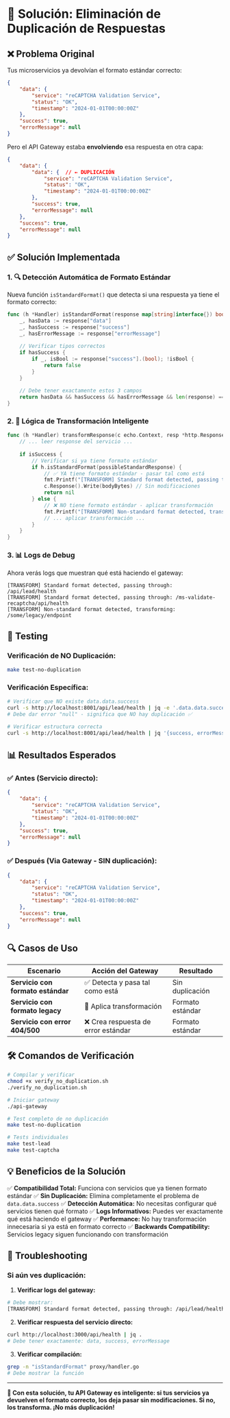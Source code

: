 # 🔧 Solución: Eliminación de Duplicación de Respuestas

## ❌ **Problema Original**

Tus microservicios ya devolvían el formato estándar correcto:
```json
{
    "data": {
        "service": "reCAPTCHA Validation Service",
        "status": "OK", 
        "timestamp": "2024-01-01T00:00:00Z"
    },
    "success": true,
    "errorMessage": null
}
```

Pero el API Gateway estaba **envolviendo** esa respuesta en otra capa:
```json
{
    "data": {
        "data": {  // ← DUPLICACIÓN
            "service": "reCAPTCHA Validation Service",
            "status": "OK",
            "timestamp": "2024-01-01T00:00:00Z"
        },
        "success": true,
        "errorMessage": null
    },
    "success": true,
    "errorMessage": null
}
```

## ✅ **Solución Implementada**

### **1. 🔍 Detección Automática de Formato Estándar**

Nueva función `isStandardFormat()` que detecta si una respuesta ya tiene el formato correcto:

```go
func (h *Handler) isStandardFormat(response map[string]interface{}) bool {
    _, hasData := response["data"]
    _, hasSuccess := response["success"] 
    _, hasErrorMessage := response["errorMessage"]
    
    // Verificar tipos correctos
    if hasSuccess {
        if _, isBool := response["success"].(bool); !isBool {
            return false
        }
    }
    
    // Debe tener exactamente estos 3 campos
    return hasData && hasSuccess && hasErrorMessage && len(response) == 3
}
```

### **2. 🔄 Lógica de Transformación Inteligente**

```go
func (h *Handler) transformResponse(c echo.Context, resp *http.Response) error {
    // ... leer response del servicio ...
    
    if isSuccess {
        // Verificar si ya tiene formato estándar
        if h.isStandardFormat(possibleStandardResponse) {
            // ✅ YA tiene formato estándar - pasar tal como está
            fmt.Printf("[TRANSFORM] Standard format detected, passing through: %s\n", c.Request().URL.Path)
            c.Response().Write(bodyBytes) // Sin modificaciones
            return nil
        } else {
            // ❌ NO tiene formato estándar - aplicar transformación
            fmt.Printf("[TRANSFORM] Non-standard format detected, transforming: %s\n", c.Request().URL.Path)
            // ... aplicar transformación ...
        }
    }
}
```

### **3. 📊 Logs de Debug**

Ahora verás logs que muestran qué está haciendo el gateway:

```
[TRANSFORM] Standard format detected, passing through: /api/lead/health
[TRANSFORM] Standard format detected, passing through: /ms-validate-recaptcha/api/health
[TRANSFORM] Non-standard format detected, transforming: /some/legacy/endpoint
```

## 🧪 **Testing**

### **Verificación de NO Duplicación:**
```bash
make test-no-duplication
```

### **Verificación Específica:**
```bash
# Verificar que NO existe data.data.success
curl -s http://localhost:8001/api/lead/health | jq -e '.data.data.success'
# Debe dar error "null" - significa que NO hay duplicación ✅

# Verificar estructura correcta
curl -s http://localhost:8001/api/lead/health | jq '{success, errorMessage, data_keys: (.data | keys)}'
```

## 📊 **Resultados Esperados**

### **✅ Antes (Servicio directo):**
```json
{
    "data": {
        "service": "reCAPTCHA Validation Service",
        "status": "OK",
        "timestamp": "2024-01-01T00:00:00Z"
    },
    "success": true,
    "errorMessage": null
}
```

### **✅ Después (Via Gateway - SIN duplicación):**
```json
{
    "data": {
        "service": "reCAPTCHA Validation Service",
        "status": "OK", 
        "timestamp": "2024-01-01T00:00:00Z"
    },
    "success": true,
    "errorMessage": null
}
```

## 🔍 **Casos de Uso**

| Escenario | Acción del Gateway | Resultado |
|-----------|-------------------|-----------|
| **Servicio con formato estándar** | ✅ Detecta y pasa tal como está | Sin duplicación |
| **Servicio con formato legacy** | 🔄 Aplica transformación | Formato estándar |
| **Servicio con error 404/500** | ❌ Crea respuesta de error estándar | Formato estándar |

## 🛠️ **Comandos de Verificación**

```bash
# Compilar y verificar
chmod +x verify_no_duplication.sh
./verify_no_duplication.sh

# Iniciar gateway
./api-gateway

# Test completo de no duplicación  
make test-no-duplication

# Tests individuales
make test-lead
make test-captcha
```

## 💡 **Beneficios de la Solución**

✅ **Compatibilidad Total:** Funciona con servicios que ya tienen formato estándar
✅ **Sin Duplicación:** Elimina completamente el problema de `data.data.success`
✅ **Detección Automática:** No necesitas configurar qué servicios tienen qué formato
✅ **Logs Informativos:** Puedes ver exactamente qué está haciendo el gateway
✅ **Performance:** No hay transformación innecesaria si ya está en formato correcto
✅ **Backwards Compatibility:** Servicios legacy siguen funcionando con transformación

## 🚨 **Troubleshooting**

### **Si aún ves duplicación:**

1. **Verificar logs del gateway:**
```bash
# Debe mostrar:
[TRANSFORM] Standard format detected, passing through: /api/lead/health
```

2. **Verificar respuesta del servicio directo:**
```bash
curl http://localhost:3000/api/health | jq .
# Debe tener exactamente: data, success, errorMessage
```

3. **Verificar compilación:**
```bash
grep -n "isStandardFormat" proxy/handler.go
# Debe mostrar la función
```

---

**🎯 Con esta solución, tu API Gateway es inteligente: si tus servicios ya devuelven el formato correcto, los deja pasar sin modificaciones. Si no, los transforma. ¡No más duplicación!**
